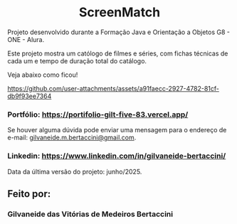 <h1 align="center"> ScreenMatch </h1>

Projeto desenvolvido durante a Formação Java e Orientação a Objetos G8 - ONE - Alura.

Este projeto mostra um católogo de filmes e séries, com fichas técnicas de cada um e tempo de duração total do catálogo.

Veja abaixo como ficou!

https://github.com/user-attachments/assets/a91faecc-2927-4782-81cf-db9f93ee7364


### Portfólio: https://portifolio-gilt-five-83.vercel.app/

Se houver alguma dúvida pode enviar uma mensagem para o endereço de e-mail: gilvaneide.m.bertaccini@gmail.com.
### Linkedin: https://www.linkedin.com/in/gilvaneide-bertaccini/

Data da última versão do projeto: junho/2025.

## Feito por:

### Gilvaneide das Vitórias de Medeiros Bertaccini

